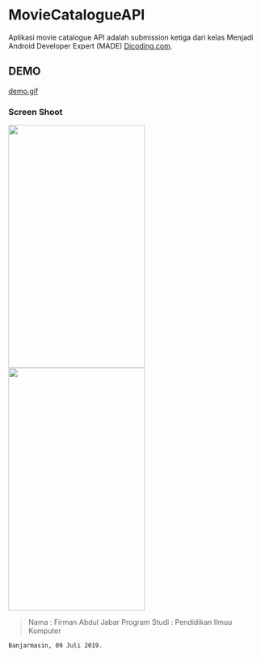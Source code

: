 # MovieCatalogueAPI
Aplikasi movie catalogue API adalah submission ketiga dari kelas Menjadi Android Developer Expert (MADE) [Dicoding.com](http://https://www.dicoding.com/academies/14).

## DEMO
[demo.gif](https://media.giphy.com/media/gHzS9qF0VJ1Tj8GuQL/giphy.gif)

### Screen Shoot
<img src="https://pbs.twimg.com/media/D_CRrmEUYAAwAnl.jpg:large" width="270" height="480" />
<img src="https://pbs.twimg.com/media/D_CRrmCUwAMQMMT.jpg:large" width="270" height="480" />

> Nama : Firman Abdul Jabar
> Program Studi : Pendidikan Ilmuu Komputer

`Banjarmasin, 09 Juli 2019.`
